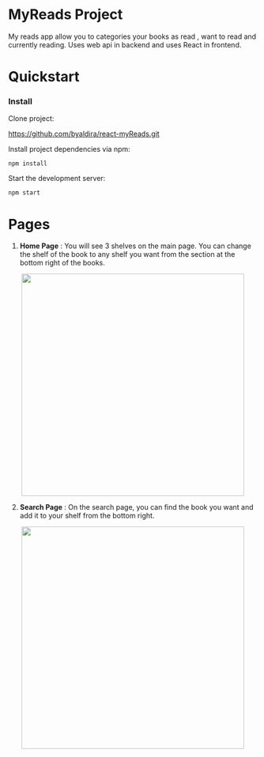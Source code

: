 # MyReads Project

My reads app allow you to categories your books as  read , want to read and currently reading. Uses web api in backend and uses React in frontend. 

# Quickstart

### Install

Clone project:

https://github.com/byaldira/react-myReads.git

Install project dependencies via npm:
```
npm install
```

Start the development server:
```
npm start
```

# Pages
 
1. **Home Page** : You will see 3 shelves on the main page. You can change the shelf of the book to any shelf you want from the section at the bottom right of the books.

<p align="center">
<img src="https://github.com/byaldira/react-myReads/images/Home.png" height="450"/>
</p>

2. **Search Page** : On the search page, you can find the book you want and add it to your shelf from the bottom right.

<p align="center">
<img src="https://github.com/byaldira/react-myReads/images/Search.png" height="450"/>
</p>
